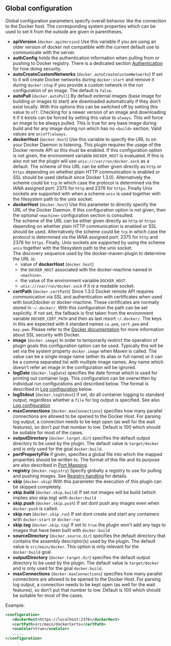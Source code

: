 ## Global configuration

Global configuration parameters specify overall behavior like the
connection to the Docker host. The corresponding system properties
which can be used to set it from the outside are given in
parentheses. 

* **apiVersion** (`docker.apiVersion`) Use this variable if you are using
  an older version of docker not compatible with the current default 
  use to communicate with the server.
* **authConfig** holds the authentication information when pulling from
  or pushing to Docker registry. There is a dedicated section 
  [Authentication](#authentication) for how doing security.
 * **autoCreateCustomNetworks** (`docker.autoCreateCustomNetworks`) If set to it will create 
  Docker networks during `docker:start` and remove it during `docker:stop` if you provide 
  a custom network in the run configuration of an image. The default is `false`.
* **autoPull** (`docker.autoPull`)
  By default external images (base image for building or images to
  start) are downloaded automatically if they don't exist locally.
  With this options this can be switched off by setting this value to `off`.
  Checking for a newer version of an image and downloading it if it
  exists can be forced by setting this value to `always`. This will force an image 
  to be always pulled. This is true for any base image during build and for any image 
  during run which has no `<build>` section. Valid values are `on|off|always`.
* **dockerHost** (`docker.host`) Use this variable to specify the URL
  to on your Docker Daemon is listening. This plugin requires the
  usage of the Docker remote API so this must be enabled. If this
  configuration option is not given, the environment variable
  `DOCKER_HOST` is evaluated. If this is also not set the plugin will use `unix:///var/run/docker.sock`
  as a default. The scheme of this URL can be either given
  directly as `http` or `https` depending on whether plain HTTP
  communication is enabled or SSL should be used (default since Docker
  1.3.0). Alternatively the scheme could be `tcp` in which case the protocol is
  determined via the IANA assigned port: 2375 for `http` and 2376 for
  `https`. Finally Unix sockets are supported with when a scheme `unix` is used together with the 
  filesystem path to the unix socket.
* **dockerHost** (`docker.host`)
  Use this parameter to directly specify the URL of the Docker Daemon.
  If this configuration option is not given, then the optional `<machine>`
  configuration section is consulted.  
  The scheme of the URL can be either given directly as `http` or `https`
  depending on whether plain HTTP communication is enabled or SSL should
  be used. Alternatively the scheme could be `tcp` in which case the
  protocol is determined via the IANA assigned port: 2375 for `http`
  and 2376 for `https`. Finally, Unix sockets are supported by using
  the scheme `unix` together with the filesystem path to the unix socket.  
  The discovery sequence used by the docker-maven-plugin to determine
  the URL is:
  - value of **dockerHost** (`docker.host`)
  - the `DOCKER_HOST` associated with the docker-machine named in `<machine>`.
  - the value of the environment variable `DOCKER_HOST`.
  - `unix:///var/run/docker.sock` if it is a readable socket.  
* **certPath** (`docker.certPath`) Since 1.3.0 Docker remote API requires
  communication via SSL and authentication with certificates when used
  with boot2docker or docker-machine. These
  certificates are normally stored
  in `~/.docker/`. With this configuration the path can be set
  explicitly. If not set, the fallback is first taken from the
  environment variable `DOCKER_CERT_PATH` and then as last resort
  `~/.docker/`. The keys in this are expected with it standard names
  `ca.pem`, `cert.pem` and `key.pem`. Please refer to the
  [Docker documentation](https://docs.docker.com/articles/https/) for
  more information about SSL security with Docker. 
* **image** (`docker.image`) In order to temporarily restrict the
  operation of plugin goals this configuration option can be
  used. Typically this will be set via the system property
  `docker.image` when Maven is called. The value can be a single image
  name (either its alias or full name) or it can be a comma separated
  list with multiple image names. Any name which doesn't refer an
  image in the configuration will be ignored. 
* **logDate** (`docker.logDate`) specifies the date format which is used for printing out
  container logs. This configuration can be overwritten by individual
  run configurations and described below. The format is described in
  [Log configuration](#log-configuration) below. 
* **logStdout** (`docker.logStdout`) if set, do all container logging to standard output, 
  regardless whether a `file` for log output is specified. See also [Log configuration](#log-configuration)
* **maxConnections** (`docker.maxConnections`) specifies how many parallel connections are allowed to be opened
  to the Docker Host. For parsing log output, a connection needs to be kept open (as well for the wait features), 
  so don't put that number to low. Default is 100 which should be suitable for most of the cases.
* **outputDirectory** (`docker.target.dir`) specifies the default output directory to be
  used by the plugin. The default value is `target/docker` and is only used for the goal `docker:build`.
* **portPropertyFile** if given, specifies a global file into which the
  mapped properties should be written to. The format of this file and
  its purpose are also described in [Port Mapping](#port-mapping).
* **registry** (`docker.registry`)
  Specify globally a registry to use for pulling and pushing
  images. See [Registry handling](registry-handling.md) for details. 
* **skip** (`docker.skip`)
  With this parameter the execution of this plugin can be skipped
  completely. 
* **skip.build** (`docker.skip.build`)
  If set not images will be build (which implies also *skip.tag*) with `docker:build`
* **skip.push** (`docker.skip.push`)
  If set dont push any images even when `docker:push` is called.
* **skip.run** (`docker.skip.run`)
  If set dont create and start any containers with `docker:start` or `docker:run`
* **skip.tag** (`docker.skip.tag`)
  If set to `true` the plugin won't add any tags to images that have been built with `docker:build`
* **sourceDirectory** (`docker.source.dir`) specifies the default directory that contains
  the assembly descriptor(s) used by the plugin. The default value is `src/main/docker`. This
  option is only relevant for the `docker:build` goal.
* **outputDirectory** (`docker.target.dir`) specifies the default output directory to be
  used by the plugin. The default value is `target/docker` and is only used for the goal `docker:build`.
* **maxConnections** (`docker.maxConnections`) specifies how many parallel connections are allowed to be opened
  to the Docker Host. For parsing log output, a connection needs to be kept open (as well for the wait features), 
  so don't put that number to low. Default is 100 which should be suitable for most of the cases.

Example:

````xml
<configuration>
   <dockerHost>https://localhost:2376</dockerHost>
   <certPath>src/main/dockerCerts</certPath>
   <useColor>true</useColor>
   .....
</configuration>
````

